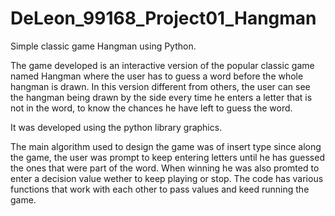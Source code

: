 # DeLeon_99168_Project01_Hangman

Simple classic game Hangman using Python.

The game developed is an interactive version of the popular classic game named Hangman where the user has to guess a word before the whole hangman is drawn. In this version different from others, the user can see the hangman being drawn by the side every time he enters a letter that is not in the word, to know the chances he have left to guess the word.

It was developed using the python library graphics.

The main algorithm used to design the game was of insert type since along the game, the user was prompt to keep entering letters until he has guessed the ones that were part of the word. When winning he was also promted to enter a decision value wether to keep playing or stop. The code has various functions that work with each other to pass values and keed running the game.
